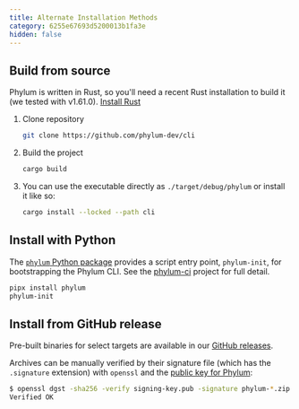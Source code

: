 ```yaml
---
title: Alternate Installation Methods
category: 6255e67693d5200013b1fa3e
hidden: false
---
```


## Build from source

Phylum is written in Rust, so you'll need a recent Rust installation to build it (we tested with v1.61.0). [Install Rust](https://www.rust-lang.org/tools/install)

1. Clone repository

   ```sh
   git clone https://github.com/phylum-dev/cli
   ```

2. Build the project

   ```sh
   cargo build
   ```

3. You can use the executable directly as `./target/debug/phylum` or install it like so:

   ```sh
   cargo install --locked --path cli
   ```

## Install with Python

The [`phylum` Python package](https://pypi.org/project/phylum/) provides a script entry point, `phylum-init`, for bootstrapping the Phylum CLI.
See the [phylum-ci](https://github.com/phylum-dev/phylum-ci) project for full detail.

```sh
pipx install phylum
phylum-init
```

## Install from GitHub release

Pre-built binaries for select targets are available in our [GitHub releases](https://github.com/phylum-dev/cli/releases).

Archives can be manually verified by their signature file (which has the `.signature` extension) with `openssl` and the [public key for Phylum](https://raw.githubusercontent.com/phylum-dev/cli/main/scripts/signing-key.pub):

```sh
$ openssl dgst -sha256 -verify signing-key.pub -signature phylum-*.zip.signature phylum-*.zip
Verified OK
```
